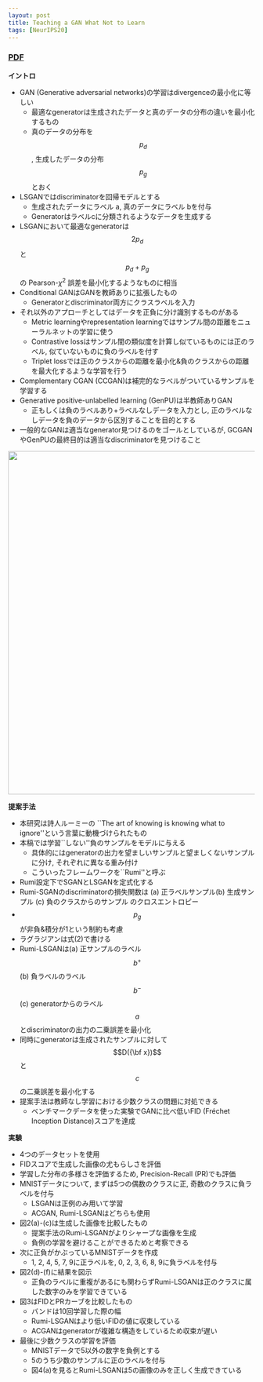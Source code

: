 ```yaml
---
layout: post
title: Teaching a GAN What Not to Learn
tags: [NeurIPS20]
---
```


<!--more-->

### [PDF](https://papers.nips.cc/paper/2020/hash/29405e2a4c22866a205f557559c7fa4b-Abstract.html)
**イントロ**
- GAN (Generative adversarial networks)の学習はdivergenceの最小化に等しい
  - 最適なgeneratorは生成されたデータと真のデータの分布の違いを最小化するもの
  - 真のデータの分布を$$p_d$$, 生成したデータの分布 $$p_g$$とおく
- LSGANではdiscriminatorを回帰モデルとする
  - 生成されたデータにラベル a, 真のデータにラベル bを付与
  - Generatorはラベルcに分類されるようなデータを生成する
- LSGANにおいて最適なgeneratorは $$2p_d$$と $$p_d+p_g$$の Pearson-$\chi^2$ 誤差を最小化するようなものに相当
- Conditional GANはGANを教師ありに拡張したもの
  - Generatorとdiscriminator両方にクラスラベルを入力
- それ以外のアプローチとしてはデータを正負に分け識別するものがある
  - Metric learningやrepresentation learningではサンプル間の距離をニューラルネットの学習に使う
  - Contrastive lossはサンプル間の類似度を計算し似ているものには正のラベル, 似ていないものに負のラベルを付す
  - Triplet lossでは正のクラスからの距離を最小化&負のクラスからの距離を最大化するような学習を行う
- Complementary CGAN (CCGAN)は補完的なラベルがついているサンプルを学習する
- Generative positive-unlabelled learning (GenPU)は半教師ありGAN
  - 正もしくは負のラベルあり+ラベルなしデータを入力とし, 正のラベルなしデータを負のデータから区別することを目的とする
- 一般的なGANは適当なgenerator見つけるのをゴールとしているが, GCGANやGenPUの最終目的は適当なdiscriminatorを見つけること

<img src="../../../assets/images/Rumi-GAN.png" width="700px"> 

**提案手法**
- 本研究は詩人ルーミーの ``The art of knowing is knowing what to ignore''という言葉に動機づけられたもの
- 本稿では学習``しない''負のサンプルをモデルに与える
  - 具体的にはgeneratorの出力を望ましいサンプルと望ましくないサンプルに分け, それぞれに異なる重み付け
  - こういったフレームワークを``Rumi''と呼ぶ  
- Rumi設定下でSGANとLSGANを定式化する
- Rumi-SGANのdiscriminatorの損失関数は (a) 正ラベルサンプル(b) 生成サンプル (c) 負のクラスからのサンプル のクロスエントロピー
- $$p_g$$が非負&積分が1という制約も考慮
- ラグラジアンは式(2)で書ける
- Rumi-LSGANは(a) 正サンプルのラベル $$b^+$$ (b) 負ラベルのラベル $$b^-$$ (c) generatorからのラベル $$a$$とdiscriminatorの出力の二乗誤差を最小化
- 同時にgeneratorは生成されたサンプルに対して $$D({\bf x})$$と $$c$$の二乗誤差を最小化する
- 提案手法は教師なし学習における少数クラスの問題に対処できる
  - ベンチマークデータを使った実験でGANに比べ低いFID (Fréchet Inception Distance)スコアを達成

**実験**
- 4つのデータセットを使用
- FIDスコアで生成した画像の尤もらしさを評価
- 学習した分布の多様さを評価するため, Precision-Recall (PR)でも評価
- MNISTデータについて, まずは5つの偶数のクラスに正, 奇数のクラスに負ラベルを付与
  - LSGANは正例のみ用いて学習
  - ACGAN, Rumi-LSGANはどちらも使用
- 図2(a)-(c)は生成した画像を比較したもの
  - 提案手法のRumi-LSGANがよりシャープな画像を生成
  - 負例の学習を避けることができるためと考察できる
- 次に正負がかぶっているMNISTデータを作成
  - 1, 2, 4, 5, 7, 9に正ラベルを, 0, 2, 3, 6, 8, 9に負ラベルを付与 
- 図2(d)-(f)に結果を図示
  - 正負のラベルに重複があるにも関わらずRumi-LSGANは正のクラスに属した数字のみを学習できている
- 図3はFIDとPRカーブを比較したもの
  - バンドは10回学習した際の幅
  - Rumi-LSGANはより低いFIDの値に収束している
  - ACGANはgeneratorが複雑な構造をしているため収束が遅い
- 最後に少数クラスの学習を評価
  - MNISTデータで5以外の数字を負例とする
  - 5のうち少数のサンプルに正のラベルを付与
  - 図4(a)を見るとRumi-LSGANは5の画像のみを正しく生成できている
 

